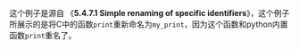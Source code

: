这个例子是源自 《**5.4.7.1 Simple renaming of specific identifiers**》，这个例子所展示的是将C中的函数`print`重新命名为`my_print`，因为这个函数和python内置函数`print`重名了。


